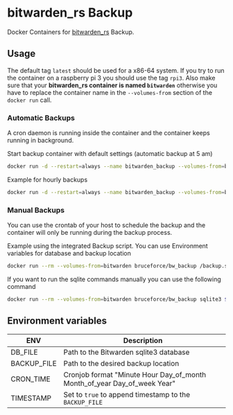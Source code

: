 # bitwarden_rs Backup

Docker Containers for [bitwarden_rs](https://github.com/dani-garcia/bitwarden_rs) Backup.

## Usage

The default tag `latest` should be used for a x86-64 system. If you try to run the container on a raspberry pi 3 you should use the tag `rpi3`. Also make sure that your **bitwarden_rs container is named `bitwarden`** otherwise you have to replace the container name in the `--volumes-from` section of the `docker run` call.

### Automatic Backups 
A cron daemon is running inside the container and the container keeps running in background.

Start backup container with default settings (automatic backup at 5 am)
```sh
docker run -d --restart=always --name bitwarden_backup --volumes-from=bitwarden bruceforce/bw_backup
```

Example for hourly backups
```sh
docker run -d --restart=always --name bitwarden_backup --volumes-from=bitwarden -e CRON_TIME="0 * * * *" bruceforce/bw_backup
```

### Manual Backups
You can use the crontab of your host to schedule the backup and the container will only be running during the backup process.

Example using the integrated Backup script. You can use Environment variables for database and backup location
```sh
docker run --rm --volumes-from=bitwarden bruceforce/bw_backup /backup.sh
```

If you want to run the sqlite commands manually you can use the following command
```sh
docker run --rm --volumes-from=bitwarden bruceforce/bw_backup sqlite3 $DB_FILE ".backup $BACKUP_FILE"
```

## Environment variables
| ENV | Description |
| ----- | ----- |
| DB_FILE | Path to the Bitwarden sqlite3 database |
| BACKUP_FILE | Path to the desired backup location |
| CRON_TIME | Cronjob format "Minute Hour Day_of_month Month_of_year Day_of_week Year" |
| TIMESTAMP | Set to `true` to append timestamp to the `BACKUP_FILE` |

